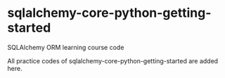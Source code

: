 # sqlalchemy-core-python-getting-started
SQLAlchemy ORM learning course code

All practice codes of sqlalchemy-core-python-getting-started are added here.
